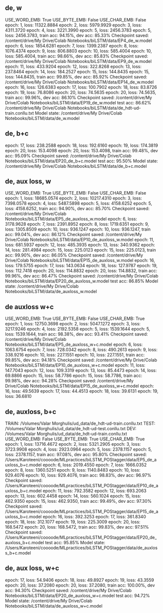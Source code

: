 ## de, w
USE_WORD_EMB: True
USE_BYTE_EMB: False
USE_CHAR_EMB: False
epoch: 1, loss: 11322.8884
epoch: 2, loss: 5979.9929
epoch: 3, loss: 4311.3720
epoch: 4, loss: 3221.3990
epoch: 5, loss: 2456.3783
epoch: 5, loss: 2456.3783, train acc: 94.15%, dev acc: 85.33%
Checkpoint saved: /content/drive/My Drive/Colab Notebooks/biLSTM/data/EP4_de_w.model
epoch: 6, loss: 1854.6281
epoch: 7, loss: 1399.2387
epoch: 8, loss: 1076.4374
epoch: 9, loss: 806.8803
epoch: 10, loss: 585.4004
epoch: 10, loss: 585.4004, train acc: 98.66%, dev acc: 85.83%
Checkpoint saved: /content/drive/My Drive/Colab Notebooks/biLSTM/data/EP9_de_w.model
epoch: 11, loss: 433.9204
epoch: 12, loss: 322.8268
epoch: 13, loss: 237.8464
epoch: 14, loss: 184.2527
epoch: 15, loss: 144.8435
epoch: 15, loss: 144.8435, train acc: 99.85%, dev acc: 85.92%
Checkpoint saved: /content/drive/My Drive/Colab Notebooks/biLSTM/data/EP14_de_w.model
epoch: 16, loss: 126.6383
epoch: 17, loss: 100.7902
epoch: 18, loss: 83.8726
epoch: 19, loss: 76.8086
epoch: 20, loss: 74.5635
epoch: 20, loss: 74.5635, train acc: 99.96%, dev acc: 86.10%
Checkpoint saved: /content/drive/My Drive/Colab Notebooks/biLSTM/data/EP19_de_w.model
test acc: 86.62%
/content/drive/My Drive/Colab Notebooks/biLSTM/data/de_hdt-ud-train.conllu.txt
Model state: /content/drive/My Drive/Colab Notebooks/biLSTM/data/de_w.model

## de, b+c
epoch: 17, loss: 238.2588
epoch: 18, loss: 192.6160
epoch: 19, loss: 174.3819
epoch: 20, loss: 153.4098
epoch: 20, loss: 153.4098, train acc: 99.48%, dev acc: 95.09%
Checkpoint saved: /content/drive/My Drive/Colab Notebooks/biLSTM/data/EP20_de_b+c.model
test acc: 95.50%
Model state: /content/drive/My Drive/Colab Notebooks/biLSTM/data/de_b+c.model

## de, aux loss, w
USE_WORD_EMB: True
USE_BYTE_EMB: False
USE_CHAR_EMB: False
epoch: 1, loss: 18685.0574
epoch: 2, loss: 10217.4310
epoch: 3, loss: 7398.0578
epoch: 4, loss: 5487.5898
epoch: 5, loss: 4158.6252
epoch: 5, loss: 4158.6252, train acc: 94.90%, dev acc: 85.70%
Checkpoint saved: /content/drive/My Drive/Colab Notebooks/biLSTM/data/EP5_de_auxloss_w.model
epoch: 6, loss: 3178.9628
epoch: 7, loss: 2391.8952
epoch: 8, loss: 1719.6351
epoch: 9, loss: 1305.8509
epoch: 10, loss: 936.1247
epoch: 10, loss: 936.1247, train acc: 99.04%, dev acc: 86.12%
Checkpoint saved: /content/drive/My Drive/Colab Notebooks/biLSTM/data/EP10_de_auxloss_w.model
epoch: 11, loss: 681.5937
epoch: 12, loss: 485.3935
epoch: 13, loss: 340.9362
epoch: 14, loss: 281.4984
epoch: 15, loss: 225.0123
epoch: 15, loss: 225.0123, train acc: 99.90%, dev acc: 86.05%
Checkpoint saved: /content/drive/My Drive/Colab Notebooks/biLSTM/data/EP15_de_auxloss_w.model
epoch: 16, loss: 179.5755
epoch: 17, loss: 143.0634
epoch: 18, loss: 127.9787
epoch: 19, loss: 112.7418
epoch: 20, loss: 114.8832
epoch: 20, loss: 114.8832, train acc: 99.96%, dev acc: 86.47%
Checkpoint saved: /content/drive/My Drive/Colab Notebooks/biLSTM/data/EP20_de_auxloss_w.model
test acc: 86.85%
Model state: /content/drive/My Drive/Colab Notebooks/biLSTM/data/de_auxloss_w.model

## de auxloss w+c
USE_WORD_EMB: True
USE_BYTE_EMB: False
USE_CHAR_EMB: True
epoch: 1, loss: 12750.3698
epoch: 2, loss: 5047.1272
epoch: 3, loss: 3217.9246
epoch: 4, loss: 2192.5358
epoch: 5, loss: 1539.1644
epoch: 5, loss: 1539.1644, train acc: 98.38%, dev acc: 93.41%
Checkpoint saved: /content/drive/My Drive/Colab Notebooks/biLSTM/data/EP5_de_auxloss_w+c.model
epoch: 6, loss: 1063.6754
epoch: 7, loss: 728.0342
epoch: 8, loss: 490.2613
epoch: 9, loss: 338.9216
epoch: 10, loss: 227.1551
epoch: 10, loss: 227.1551, train acc: 99.85%, dev acc: 94.18%
Checkpoint saved: /content/drive/My Drive/Colab Notebooks/biLSTM/data/EP10_de_auxloss_w+c.model
epoch: 11, loss: 147.7043
epoch: 12, loss: 109.3319
epoch: 13, loss: 85.4473
epoch: 14, loss: 69.8866
epoch: 15, loss: 58.7786
epoch: 15, loss: 58.7786, train acc: 99.98%, dev acc: 94.28%
Checkpoint saved: /content/drive/My Drive/Colab Notebooks/biLSTM/data/EP15_de_auxloss_w+c.model
epoch: 16, loss: 49.5639
epoch: 17, loss: 44.4513
epoch: 18, loss: 39.6131
epoch: 19, loss: 36.6810

## de, auxloss, b+c

TRAIN: /Volumes/Valar Morghulis/ud_data/de_hdt-ud-train.conllu.txt
TEST: /Volumes/Valar Morghulis/ud_data/de_hdt-ud-test.conllu.txt
DEV: /Volumes/Valar Morghulis/ud_data/de_hdt-ud-train.conllu.txt
USE_WORD_EMB: False
USE_BYTE_EMB: True
USE_CHAR_EMB: True
epoch: 1, loss: 13716.4672
epoch: 2, loss: 5321.2905
epoch: 3, loss: 3723.9908
epoch: 4, loss: 2923.0964
epoch: 5, loss: 2378.1157
epoch: 5, loss: 2378.1157, train acc: 97.08%, dev acc: 95.80%
Checkpoint saved: /Users/Karoteeni/coooode/MLpractices/biLSTM_POStagger/data/EP5_de_auxloss_b+c.model
epoch: 6, loss: 2019.4550
epoch: 7, loss: 1666.0352
epoch: 8, loss: 1360.5251
epoch: 9, loss: 1140.8483
epoch: 10, loss: 929.4076
epoch: 10, loss: 929.4076, train acc: 98.83%, dev acc: 96.97%
Checkpoint saved: /Users/Karoteeni/coooode/MLpractices/biLSTM_POStagger/data/EP10_de_auxloss_b+c.model
epoch: 11, loss: 792.3582
epoch: 12, loss: 693.2063
epoch: 13, loss: 602.4458
epoch: 14, loss: 560.1024
epoch: 15, loss: 462.9350
epoch: 15, loss: 462.9350, train acc: 99.49%, dev acc: 97.30%
Checkpoint saved: /Users/Karoteeni/coooode/MLpractices/biLSTM_POStagger/data/EP15_de_auxloss_b+c.model
epoch: 16, loss: 392.3253
epoch: 17, loss: 361.8340
epoch: 18, loss: 312.1077
epoch: 19, loss: 225.3009
epoch: 20, loss: 168.5472
epoch: 20, loss: 168.5472, train acc: 99.83%, dev acc: 97.51%
Checkpoint saved: /Users/Karoteeni/coooode/MLpractices/biLSTM_POStagger/data/EP20_de_auxloss_b+c.model
test acc: 95.85%
Model state: /Users/Karoteeni/coooode/MLpractices/biLSTM_POStagger/data/de_auxloss_b+c.model

## de, aux loss, w+c
epoch: 17, loss: 54.9406
epoch: 18, loss: 49.8927
epoch: 19, loss: 43.3559
epoch: 20, loss: 37.2080
epoch: 20, loss: 37.2080, train acc: 100.00%, dev acc: 94.30%
Checkpoint saved: /content/drive/My Drive/Colab Notebooks/biLSTM/data/EP20_de_auxloss_w+c.model
test acc: 94.72%
Model state: /content/drive/My Drive/Colab Notebooks/biLSTM/data/de_auxloss_w+c.model